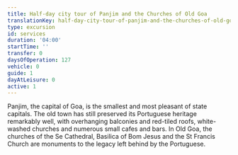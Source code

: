 ```yaml
---
title: Half-day city tour of Panjim and the Churches of Old Goa
translationKey: half-day-city-tour-of-panjim-and-the-churches-of-old-goa
type: excursion
id: services
duration: '04:00'
startTime: ''
transfer: 0
daysOfOperation: 127
vehicle: 0
guide: 1
dayAtLeisure: 0
active: 1
---
```

Panjim, the capital of Goa, is the smallest and most pleasant of state capitals. The old town has still preserved its Portuguese heritage remarkably well, with overhanging balconies and red-tiled roofs, white-washed churches and numerous small cafes and bars. In Old Goa, the churches of the Se Cathedral, Basilica of Bom Jesus and the St Francis Church are monuments to the legacy left behind by the Portuguese.